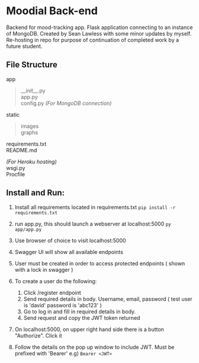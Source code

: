 # Moodial Back-end

Backend for mood-tracking app. Flask application connecting to an instance of MongoDB. Created by Sean Lawless with some minor updates by myself. Re-hosting in repo for purpose of continuation of completed work by a future student.

## File Structure

app

> \_\_init\_\_.py  
> app.py  
> config.py _(For MongoDB connection)_

static

> images  
> graphs

requirements.txt  
README.md

_(For Heroku hosting)_  
wsgi.py  
Procfile

## Install and Run:

1. Install all requirements located in requirements.txt
   `pip install -r requirements.txt`

2. run app.py, this should launch a webserver at localhost:5000
   `py app/app.py`

3. Use browser of choice to visit localhost:5000

4. Swagger UI will show all available endpoints

5. User must be created in order to access protected endpoints ( shown with a lock in swagger )

6. To create a user do the following:
   1. Click /register endpoint
   2. Send required details in body. Username, email, password ( test user is 'david' password is 'abc123' )
   3. Go to log in and fill in required details in body.
   4. Send request and copy the JWT token returned
7. On localhost:5000, on upper right hand side there is a button "Authorize". Click it

8. Follow the details on the pop up window to include JWT. Must be prefixed with 'Bearer' e.g)
   `Bearer <JWT>`
